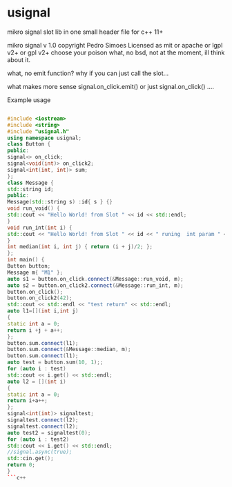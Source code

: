 # usignal
mikro signal slot lib in one small header file for c++ 11+

mikro signal v 1.0
copyright Pedro Simoes
Licensed as mit or apache or lgpl v2+ or gpl v2+
choose your poison
what, no bsd, not at the moment, ill think about it.

what, no emit function? why if you can just call the slot...

what makes more sense signal.on_click.emit() or just signal.on_click() ....

Example usage

```c++

#include <iostream>
#include <string>
#include "usignal.h"
using namespace usignal;
class Button {
public:
signal<> on_click;
signal<void(int)> on_click2;
signal<int(int, int)> sum;
};
class Message {
std::string id;
public:
Message(std::string s) :id{ s } {}
void run_void() {
std::cout << "Hello World! from Slot " << id << std::endl;
}
void run_int(int i) {
std::cout << "Hello World! from Slot " << id << " runing  int param " << i << std::endl;
}
int median(int i, int j) { return (i + j)/2; };
};
int main() {
Button button;
Message m{ "M1" };
auto s1 = button.on_click.connect(&Message::run_void, m);
auto s2 = button.on_click2.connect(&Message::run_int, m);
button.on_click();
button.on_click2(42);
std::cout << std::endl << "test return" << std::endl;
auto l1=[](int i,int j)
{
static int a = 0;
return i +j + a++;
};
button.sum.connect(l1);
button.sum.connect(&Message::median, m);
button.sum.connect(l1);
auto test = button.sum(10, 1);;
for (auto i : test)
std::cout << i.get() << std::endl;
auto l2 = [](int i)
{
static int a = 0;
return i+a++;
};
signal<int(int)> signaltest;
signaltest.connect(l2);
signaltest.connect(l2);
auto test2 = signaltest(0);
for (auto i : test2)
std::cout << i.get() << std::endl;
//signal.async(true);
std::cin.get();
return 0;
}
```c++
